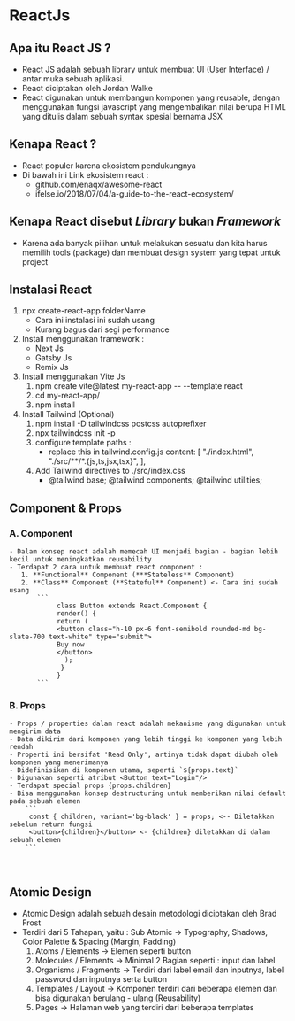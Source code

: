 # ReactJs

## Apa itu React JS ?

- React JS adalah sebuah library untuk membuat UI (User Interface) / antar muka sebuah aplikasi.
- React diciptakan oleh Jordan Walke
- React digunakan untuk membangun komponen yang reusable, dengan menggunakan fungsi javascript yang mengembalikan nilai berupa HTML yang ditulis dalam sebuah syntax spesial bernama JSX
  <br>

## Kenapa React ?

- React populer karena ekosistem pendukungnya
- Di bawah ini Link ekosistem react :
  - github.com/enaqx/awesome-react
  - ifelse.io/2018/07/04/a-guide-to-the-react-ecosystem/
    <br>

## Kenapa React disebut _Library_ bukan _Framework_

- Karena ada banyak pilihan untuk melakukan sesuatu dan kita harus memilih tools (package) dan membuat design system yang tepat untuk project
  <br>

## Instalasi React

1. npx create-react-app folderName
   - Cara ini instalasi ini sudah usang
   - Kurang bagus dari segi performance
     <br>
2. Install menggunakan framework :
   - Next Js
   - Gatsby Js
   - Remix Js
     <br>
3. Install menggunakan Vite Js
   1. npm create vite@latest my-react-app -- --template react
   2. cd my-react-app/
   3. npm install
      <br>
4. Install Tailwind (Optional)
   1. npm install -D tailwindcss postcss autoprefixer
   2. npx tailwindcss init -p
   3. configure template paths :
      - replace this in tailwind.config.js
        content: [
        "./index.html",
        "./src/**/*.{js,ts,jsx,tsx}",
        ],
   4. Add Tailwind directives to ./src/index.css
      - @tailwind base;
        @tailwind components;
        @tailwind utilities;

## Component & Props

### A. Component

    - Dalam konsep react adalah memecah UI menjadi bagian - bagian lebih kecil untuk meningkatkan reusability
    - Terdapat 2 cara untuk membuat react component :
       1. **Functional** Component (***Stateless** Component)
       2. **Class** Component (**Stateful** Component) <- Cara ini sudah usang
           ```
                class Button extends React.Component {
                render() {
                return (
                <button class="h-10 px-6 font-semibold rounded-md bg-slate-700 text-white" type="submit">
                Buy now
                </button>
                  );
                 }
                }
           ```

### B. Props

    - Props / properties dalam react adalah mekanisme yang digunakan untuk mengirim data
    - Data dikirim dari komponen yang lebih tinggi ke komponen yang lebih rendah
    - Properti ini bersifat 'Read Only', artinya tidak dapat diubah oleh komponen yang menerimanya
    - Didefinisikan di komponen utama, seperti `${props.text}`
    - Digunakan seperti atribut <Button text="Login"/>
    - Terdapat special props {props.children}
    - Bisa menggunakan konsep destructuring untuk memberikan nilai default pada sebuah elemen
        ```
         const { children, variant='bg-black' } = props; <-- Diletakkan sebelum return fungsi
         <button>{children}</button> <- {children} diletakkan di dalam sebuah elemen
        ```

  <br>

## Atomic Design

- Atomic Design adalah sebuah desain metodologi diciptakan oleh Brad Frost
- Terdiri dari 5 Tahapan, yaitu :
  Sub Atomic -> Typography, Shadows, Color Palette & Spacing (Margin, Padding)
  1.  Atoms / Elements -> Elemen seperti button
  2.  Molecules / Elements -> Minimal 2 Bagian seperti : input dan label
  3.  Organisms / Fragments -> Terdiri dari label email dan inputnya, label password dan inputnya serta button
  4.  Templates / Layout -> Komponen terdiri dari beberapa elemen dan bisa digunakan berulang - ulang (Reusability)
  5.  Pages -> Halaman web yang terdiri dari beberapa templates
